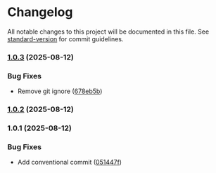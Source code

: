 # Changelog

All notable changes to this project will be documented in this file. See [standard-version](https://github.com/conventional-changelog/standard-version) for commit guidelines.

### [1.0.3](https://github.com/wakabibrian/recipe-app-api/compare/v1.0.2...v1.0.3) (2025-08-12)


### Bug Fixes

* Remove git ignore ([678eb5b](https://github.com/wakabibrian/recipe-app-api/commit/678eb5b75dbd48d3e40301e2923ccbceb0e909d1))

### [1.0.2](https://github.com/wakabibrian/recipe-app-api/compare/v1.0.1...v1.0.2) (2025-08-12)

### 1.0.1 (2025-08-12)


### Bug Fixes

* Add conventional commit ([051447f](https://github.com/wakabibrian/recipe-app-api/commit/051447fcf7b9f72d55d9b15cbf3b4d9266031cc7))
